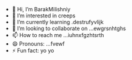 - 👋 Hi, I’m BarakMilishniy
- 👀 I’m interested in creeps
- 🌱 I’m currently learning .destrufyvlijk
- 💞️ I’m looking to collaborate on ...ewgrsnhtghs
- 📫 How to reach me ...iuhnxfgzhtsrth
- 😄 Pronouns: ...fvewf
- ⚡ Fun fact: yo yo 
<!--
BarakMilishniy/BarakMilishniy is a ✨ special ✨ repository because its `README.md` (this file) appears on your GitHub profile.
You can click the Preview link to take a look at your changes.
--
